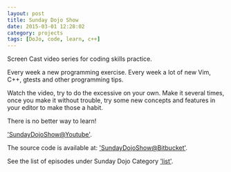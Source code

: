 ```yaml
---
layout: post
title: Sunday Dojo Show
date: 2015-03-01 12:28:02
category: projects
tags: [DoJo, code, learn, c++]
---
```


Screen Cast video series for coding skills practice. 

Every week a new programming exercise. Every week a lot of new Vim, C++, gtests and other programming tips.

Watch the video, try to do the excessive on your own. Make it several times, once you make it without trouble, try some new concepts and features in your editor to make those a habit.

There is no better way to learn!

['SundayDojoShow@Youtube'](https://www.youtube.com/playlist?list=PLmmL1sHORHnOelx6PLNgPEvL-AXoNldGf). 

The source code is available at: 
['SundayDojoShow@Bitbucket'](https://bitbucket.org/przemekr/dojos/src/default/sunday_dojo_show/).

See the list of episodes under Sunday Dojo Category
['list'](/sun_dojo/).
